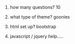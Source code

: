 1. how many questions?
10

2. what type of theme?
goonies

3. html set up?
bootstrap

4. javascript / jquery help.....